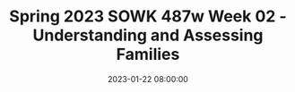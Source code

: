 ---
layout: single_presentation
name: spring-2023-sowk-487w-week-02-understanding-and-assessing-families.md
title: "Spring 2023 SOWK 487w Week 02 - Understanding and Assessing Families"
date:  2023-01-22 08:00:00
presentation_id: P2Pa8k
permalink: /P2Pa8k/
redirect_from:
  - /presentations/P2Pa8k/spring-2023-sowk-487w-week-02-understanding-and-assessing-families
slides: 
  - slide_name: deck-9661-large-0.jpeg
    slide_text: >
      <p>Working with Families Part I: Understanding and Assessing Families
      Jacob Campbell, LICSW at Heritage University for SOWK 487 in Spring of 2023</p>
      
  - slide_name: deck-9661-large-1.jpeg
    slide_text: >
      <p>Genogram Cutout Activity
      Jacob Campbell, LICSW Heritage University
      SOWK 487 Spring 2023</p>
      
  - slide_name: deck-9661-large-2.jpeg
    slide_text: >
      <p>Agenda Strengths perspective and families Engagement and assessment with families
      Jacob Campbell, LICSW Heritage University
      SOWK 487 Spring 2023</p>
      
  - slide_name: deck-9661-large-3.jpeg
    slide_text: >
      <p>Identifying Family Strengths Note 12 to 15 positive aspects of the household pictured
      (National Court Appointed Special Advocate Association, 2007)</p>
      
  - slide_name: deck-9661-large-4.jpeg
    slide_text: >
      <p>What Families Provide
      Jacob Campbell, LICSW Heritage University
      SOWK 487 Spring 2023</p>
      
  - slide_name: deck-9661-large-5.jpeg
    slide_text: >
      <p>What Families Provide
      Jacob Campbell, LICSW Heritage University
      SOWK 487 Spring 2023</p>
      
  - slide_name: deck-9661-large-6.jpeg
    slide_text: >
      <p>Provide secure attachment bonds
      Provide for physical needs
      Procreation
      Primary socialization of children
      Regulate sexuality
      Satisfy emotional needs
      What Families Provide (Kirst-Ashman &amp; Hull, 2015) Jacob Campbell, LICSW Heritage University
      SOWK 487 Spring 2023</p>
      
  - slide_name: deck-9661-large-7.jpeg
    slide_text: >
      <p>Different Families —Same Love “A primary group whose members assume certain obligations for each other and generally share common residences.” (Kirst-Ashman &amp; Hull, 2015, p. 331)
      Jacob Campbell, LICSW Heritage University
      SOWK 487 Spring 2023</p>
      
  - slide_name: deck-9661-large-8.jpeg
    slide_text: >
      <p>Family Systems Framework Assessment Dimensions
      • Homeostasis
      • Family Roles
      • Boundaries and Boundary
      • Communication Patterns in Families
      Maintenance
      • External Family Boundaries • Enmeshment and Disengagement • Family Decision Making, Hierarchy, and Power
      • Family Life Cycle • Family Rules • Social Environment • Family Adaptive Capacity (Stressors and Strengths)
      (Hepworth et al., 2022) Jacob Campbell, LICSW Heritage University
      (Kirst-Ashman &amp; Hull, 2015)
      SOWK 487 Spring 2023</p>
      
  - slide_name: deck-9661-large-9.jpeg
    slide_text: >
      <p>Homeostasis “Families may try to maintain the status quo in response to family transitions in the life cycle or stressors associated with abrupt change to the family system itself (e.g., death, divorce, a new addition to the family, an abrupt move), or environmental events such as immigration or move to a new location, or changes in daily routines” (Hepworth et al., 2022, p. 196)
      Jacob Campbell, LICSW Heritage University
      Balance
      Feedback loops (Kirst-Ashman &amp; Hull, 2015)
      SOWK 487 Spring 2023</p>
      
  - slide_name: deck-9661-large-10.jpeg
    slide_text: >
      <p>Boundaries &amp; Boundary Maintenance Disengagement
      Enmeshment
      di used boundaries
      inappropriately rigid
      Internal vs. External
      Unique
      families unique style, cultural preferences, strengths, and needs
      A
      A
      Subsystems (Kirst-Ashman &amp; Hull, 2015)
      ff
      Jacob Campbell, LICSW Heritage University
      SOWK 487 Spring 2023</p>
      
  - slide_name: deck-9661-large-11.jpeg
    slide_text: >
      <p>Family Decision Making, Hierarchy, and Power • Historic / Context • Reason for distribution • Covert power • Power exibility • Family perspective
      (Kirst-Ashman &amp; Hull, 2015)
      fl
      Jacob Campbell, LICSW Heritage University
      SOWK 487 Spring 2023</p>
      
  - slide_name: deck-9661-large-12.jpeg
    slide_text: >
      <p>Family Roles
      Perceived Enacted Prescribed
      (Hepworth et al., 2022) Jacob Campbell, LICSW Heritage University
      SOWK 487 Spring 2023</p>
      
  - slide_name: deck-9661-large-13.jpeg
    slide_text: >
      <p>Family Rules
      Explicit
      Flexible
      Implicit
      Rigid
      (Hepworth et al., 2022) Jacob Campbell, LICSW Heritage University
      SOWK 487 Spring 2023</p>
      
  - slide_name: deck-9661-large-14.jpeg
    slide_text: >
      <p>What About Your Family? Members Roles Norms Values Rules Jacob Campbell, LICSW Heritage University
      SOWK 487 Spring 2023</p>
      
  - slide_name: deck-9661-large-15.jpeg
    slide_text: >
      <p>Communication Styles of Family Members Clarity vs. Mysti cation/ Incongruence
      Congruence and Clarity of Communication
      Verbal
      Nonverbal
      Contextual (Kirst-Ashman &amp; Hull, 2015)
      fi
      Jacob Campbell, LICSW Heritage University
      (Kirst-Ashman &amp; Hull, 2015)
      SOWK 487 Spring 2023</p>
      
  - slide_name: deck-9661-large-16.jpeg
    slide_text: >
      <p>Communication Styles of Family Members
      Sender Skills Using “I messages” verses “You…”
      Receiver Skills Congruence and Clarity of Communication
      • Physical attending • Paraphrasing • Responses that •
      elicit clari cation Brief responses
      (Hepworth et al., 2022)
      fi
      Jacob Campbell, LICSW Heritage University
      SOWK 487 Spring 2023</p>
      
  - slide_name: deck-9661-large-17.jpeg
    slide_text: >
      <p>Communication Styles of Family Members Insoo Kim Berg Solution-Focused Family Therapy Video (PsychotherapyNet, 2009)
      Jacob Campbell, LICSW Heritage University
      (Berg, 2009)
      SOWK 487 Spring 2023</p>
      
  - slide_name: deck-9661-large-18.jpeg
    slide_text: >
      <p>Family Life Cycle 1. Unattached young adult 2. New couple 3. Family with young children 4. Family with adolescents 5. Family that is launching children 6. Family in later life
      (Kirst-Ashman &amp; Hull, 2015) Jacob Campbell, LICSW Heritage University
      SOWK 487 Spring 2023</p>
      
  - slide_name: deck-9661-large-19.jpeg
    slide_text: >
      <p>Social Environment
      (Kirst-Ashman &amp; Hull, 2015) Jacob Campbell, LICSW Heritage University
      SOWK 487 Spring 2023</p>
      
  - slide_name: deck-9661-large-20.jpeg
    slide_text: >
      <p>Family Adaptive Capacity
      Family Stressors
      Family Strengths &amp; Resilience
      Family Cycle Frequency and Duration Magnitude and Number
      Social support Internal cohesion and commitment Creativity and exibility Appraisal, insight, and meaning Initiative and achievement Boundary setting (Kirst-Ashman &amp; Hull, 2015)
      fl
      Jacob Campbell, LICSW Heritage University
      SOWK 487 Spring 2023</p>
      
  - slide_name: deck-9661-large-21.jpeg
    slide_text: >
      <p>Case Situations • For the rst situation talk about it and what you would look for • For the second situation, role play it.
      fi
      Jacob Campbell, LICSW Heritage University
      SOWK 487 Spring 2023</p>
      
presentation_description: >
  <p>For the first four weeks of class, we will focus on groups in family work. This week you will read Hepworth et al. (2022) <em>Chapter 10 Assessing Family Functioning in Diverse Family and Cultural Contexts</em>. The assessment is the foundation for any successful service. Some of the dimensions we must look at include: family structure, including homeostasis, boundaries, power and decision-making, roles, rules, life cycle, and sociopolitical environment</p>
  <ul>
  <li>Strengths perspective and families</li>
  <li>Engagement and assessment with families</li>
  </ul>
  
downloadable_slides: deck-9661.pdf
slides_count: 22
header:
  teaser: deck-9661-thumb-0.jpeg
presentation_video:
location: "Heritage University"
tags:
  - Heritage University
  - BASW Program
  - SOWK 487w
---